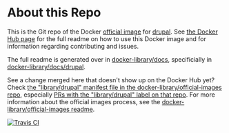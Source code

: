 # About this Repo

This is the Git repo of the Docker [official image](https://docs.docker.com/docker-hub/official_repos/) for [drupal](https://registry.hub.docker.com/_/drupal/). See [the Docker Hub page](https://registry.hub.docker.com/_/drupal/) for the full readme on how to use this Docker image and for information regarding contributing and issues.

The full readme is generated over in [docker-library/docs](https://github.com/docker-library/docs), specificially in [docker-library/docs/drupal](https://github.com/docker-library/docs/tree/master/drupal).

See a change merged here that doesn't show up on the Docker Hub yet? Check [the "library/drupal" manifest file in the docker-library/official-images repo](https://github.com/docker-library/official-images/blob/master/library/drupal), especially [PRs with the "library/drupal" label on that repo](https://github.com/docker-library/official-images/labels/library%2Fdrupal). For more information about the official images process, see the [docker-library/official-images readme](https://github.com/docker-library/official-images/blob/master/README.md).

[![Travis CI](https://img.shields.io/travis/docker-library/drupal/master.svg)](https://travis-ci.org/docker-library/drupal/branches)

<!-- THIS FILE IS GENERATED BY https://github.com/docker-library/docs/blob/master/generate-repo-stub-readme.sh -->
